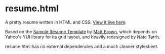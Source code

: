 resume.html
=========

A pretty resume written in HTML and CSS. [View it live here][1].

Based on the [Sample Resume Template][2] by [Matt Brown][3], 
which depends on Yahoo's YUI library for its grid layout, and
heavily redesigned by [Nate Tarrh][4].

resume.html has no external dependencies and a much cleaner 
stylesheet.

[1]: http://szecke01.github.com/resume/
[2]: http://sampleresumetemplate.net
[3]: http://thingsthatarebrown.com
[4]: http://natetarrh.com
